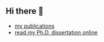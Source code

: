 ## Hi there 👋

- [my publications](https://pintergreg.github.io/publications/)
- [read my Ph.D. dissertation online](https://pintergreg.github.io/dissertation/)
